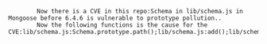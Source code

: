 
            Now there is a CVE in this repo:Schema in lib/schema.js in Mongoose before 6.4.6 is vulnerable to prototype pollution..
            Now the following functions is the cause for the CVE:lib/schema.js:Schema.prototype.path();lib/schema.js:add();lib/schema.js:Schema.prototype.path();lib/schema.js:add();lib/schema.js:Schema.prototype.path();lib/schema.js:add();lib/schema.js:Schema.prototype.path();lib/schema.js:add();
            